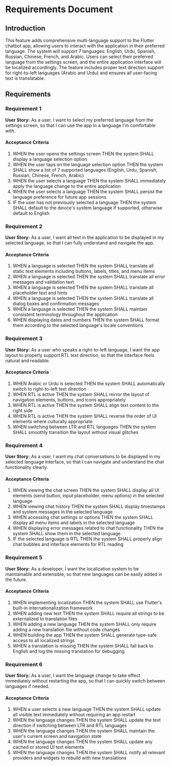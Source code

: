 # Requirements Document

## Introduction

This feature adds comprehensive multi-language support to the Flutter chatbot app, allowing users to interact with the application in their preferred language. The system will support 7 languages: English, Urdu, Spanish, Russian, Chinese, French, and Arabic. Users can select their preferred language from the settings screen, and the entire application interface will be localized accordingly. The feature includes proper text direction support for right-to-left languages (Arabic and Urdu) and ensures all user-facing text is translatable.

## Requirements

### Requirement 1

**User Story:** As a user, I want to select my preferred language from the settings screen, so that I can use the app in a language I'm comfortable with.

#### Acceptance Criteria

1. WHEN the user opens the settings screen THEN the system SHALL display a language selection option
2. WHEN the user taps on the language selection option THEN the system SHALL show a list of 7 supported languages (English, Urdu, Spanish, Russian, Chinese, French, Arabic)
3. WHEN the user selects a language THEN the system SHALL immediately apply the language change to the entire application
4. WHEN the user selects a language THEN the system SHALL persist the language preference for future app sessions
5. IF the user has not previously selected a language THEN the system SHALL default to the device's system language if supported, otherwise default to English

### Requirement 2

**User Story:** As a user, I want all text in the application to be displayed in my selected language, so that I can fully understand and navigate the app.

#### Acceptance Criteria

1. WHEN a language is selected THEN the system SHALL translate all static text elements including buttons, labels, titles, and menu items
2. WHEN a language is selected THEN the system SHALL translate all error messages and validation text
3. WHEN a language is selected THEN the system SHALL translate all placeholder text and hints
4. WHEN a language is selected THEN the system SHALL translate all dialog boxes and confirmation messages
5. WHEN a language is selected THEN the system SHALL maintain consistent terminology throughout the application
6. WHEN displaying dates and numbers THEN the system SHALL format them according to the selected language's locale conventions

### Requirement 3

**User Story:** As a user who speaks a right-to-left language, I want the app layout to properly support RTL text direction, so that the interface feels natural and readable.

#### Acceptance Criteria

1. WHEN Arabic or Urdu is selected THEN the system SHALL automatically switch to right-to-left text direction
2. WHEN RTL is active THEN the system SHALL mirror the layout of navigation elements, buttons, and icons appropriately
3. WHEN RTL is active THEN the system SHALL align text content to the right side
4. WHEN RTL is active THEN the system SHALL reverse the order of UI elements where culturally appropriate
5. WHEN switching between LTR and RTL languages THEN the system SHALL smoothly transition the layout without visual glitches

### Requirement 4

**User Story:** As a user, I want my chat conversations to be displayed in my selected language interface, so that I can navigate and understand the chat functionality clearly.

#### Acceptance Criteria

1. WHEN viewing the chat screen THEN the system SHALL display all UI elements (send button, input placeholder, menu options) in the selected language
2. WHEN viewing chat history THEN the system SHALL display timestamps and system messages in the selected language
3. WHEN accessing chat settings or options THEN the system SHALL display all menu items and labels in the selected language
4. WHEN displaying error messages related to chat functionality THEN the system SHALL show them in the selected language
5. IF the selected language is RTL THEN the system SHALL properly align chat bubbles and interface elements for RTL reading

### Requirement 5

**User Story:** As a developer, I want the localization system to be maintainable and extensible, so that new languages can be easily added in the future.

#### Acceptance Criteria

1. WHEN implementing localization THEN the system SHALL use Flutter's built-in internationalization framework
2. WHEN adding new text THEN the system SHALL require all strings to be externalized to translation files
3. WHEN adding a new language THEN the system SHALL only require adding a new translation file without code changes
4. WHEN building the app THEN the system SHALL generate type-safe access to all localized strings
5. WHEN a translation is missing THEN the system SHALL fall back to English and log the missing translation for debugging

### Requirement 6

**User Story:** As a user, I want the language change to take effect immediately without restarting the app, so that I can quickly switch between languages if needed.

#### Acceptance Criteria

1. WHEN a user selects a new language THEN the system SHALL update all visible text immediately without requiring an app restart
2. WHEN the language changes THEN the system SHALL update the text direction if switching between LTR and RTL languages
3. WHEN the language changes THEN the system SHALL maintain the user's current screen and navigation state
4. WHEN the language changes THEN the system SHALL update any cached or stored UI text elements
5. WHEN the language changes THEN the system SHALL notify all relevant providers and widgets to rebuild with new translations